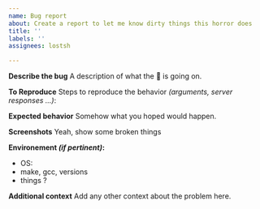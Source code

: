 ```yaml
---
name: Bug report
about: Create a report to let me know dirty things this horror does
title: ''
labels: ''
assignees: lostsh

---
```


**Describe the bug**
A description of what the 🦆 is going on.

**To Reproduce**
Steps to reproduce the behavior _(arguments, server responses ...)_:

**Expected behavior**
Somehow what you hoped would happen.

**Screenshots**
Yeah, show some broken things

**Environement _(if pertinent)_:**
 - OS:
 - make, gcc, versions
 - things ?

**Additional context**
Add any other context about the problem here.
